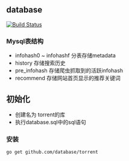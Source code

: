 ## database
[![Build Status](https://drone.io/github.com/btlike/database/torrent/status.png)](https://drone.io/github.com/btlike/database/torrent/latest)

### Mysql表结构

- infohash0 ~ infohashf 分表存储metadata
- history 存储搜索历史
- pre_infohash 存储爬虫抓取到的活跃infohash
- recommend 存储网站首页显示的推荐关键词



## 初始化

- 创建名为 torrent的库
- 执行database.sql中的sql语句

### 安装
`go get github.com/database/torrent`

